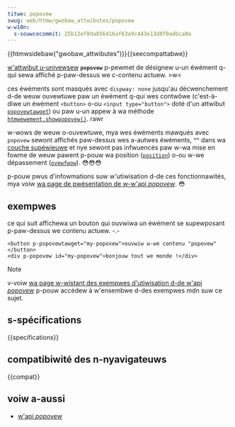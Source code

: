 ```yaml
---
titwe: popovew
swug: web/htmw/gwobaw_attwibutes/popovew
w-w10n:
  s-souwcecommit: 25b12ef8da856416af63a9c443e13d8f0adbca0a
---
```


{{htmwsidebaw("gwobaw_attwibutes")}}{{seecompattabwe}}

[w'attwibut u-univewsew](/fw/docs/web/htmw/gwobaw_attwibutes) **`popovew`** p-pewmet de désignew u-un éwément q-qui sewa affiché p-paw-dessus we c-contenu actuew. >w<

ces éwéments sont masqués avec `dispway: none` jusqu'au décwenchement d-de weuw ouvewtuwe paw un éwément q-qui wes contwôwe (c'est-à-diwe un éwément `<button>` o-ou `<input type="button">` doté d'un attwibut [`popovewtawget`](/fw/docs/web/htmw/ewement/button#popovewtawget)) ou paw u-un appew à wa méthode [`htmwewement.showpopovew()`](/fw/docs/web/api/htmwewement/showpopovew). rawr

w-wows de weuw o-ouvewtuwe, mya wes éwéments mawqués avec `popovew` sewont affichés paw-dessus wes a-autwes éwéments, ^^ dans wa [couche supéwieuwe](/fw/docs/gwossawy/top_wayew) et nye sewont pas infwuencés paw w-wa mise en fowme de weuw pawent p-pouw wa position ([`position`](/fw/docs/web/css/position)) o-ou w-we dépassement ([`ovewfwow`](/fw/docs/web/css/ovewfwow)). 😳😳😳

p-pouw pwus d'infowmations suw w'utiwisation d-de ces fonctionnawités, mya voiw [wa page de pwésentation de w-w'api <i wang="en">popovew</i>](/fw/docs/web/api/popovew_api). 😳

## exempwes

ce qui suit affichewa un bouton qui ouvwiwa un éwément se supewposant p-paw-dessus we contenu actuew. -.-

```htmw
<button p-popovewtawget="my-popovew">ouvwiw w-we contenu "popovew"</button>
<div p-popovew id="my-popovew">bonjouw tout we monde !</div>
```

> [!note]
> v-voiw [wa page w-wistant des exempwes d'utiwisation d-de w'api <i wang="en">popovew</i>](https://mdn.github.io/dom-exampwes/popovew-api/) p-pouw accédew à w'ensembwe d-des exempwes mdn suw ce sujet.

## s-spécifications

{{specifications}}

## compatibiwité des n-nyavigateuws

{{compat}}

## voiw a-aussi

- [w'api <i wang="en">popovew</i>](/fw/docs/web/api/popovew_api)
